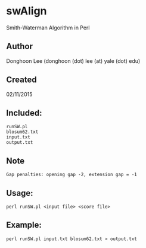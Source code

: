 # swAlign
Smith-Waterman Algorithm in Perl

## Author
Donghoon Lee (donghoon (dot) lee (at) yale (dot) edu)

## Created
02/11/2015

## Included:
```
runSW.pl
blosum62.txt
input.txt
output.txt
```

## Note
```
Gap penalties: opening gap -2, extension gap = -1 
```

## Usage:
```perl runSW.pl <input file> <score file>```

## Example:
```perl runSW.pl input.txt blosum62.txt > output.txt```
